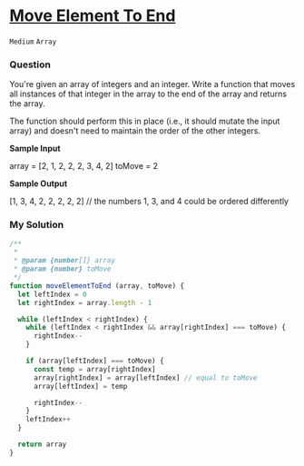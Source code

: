 # [Move Element To End](https://www.algoexpert.io/questions/move-element-to-end)

`Medium` `Array`

### Question
You're given an array of integers and an integer. Write a function that moves all instances of that integer in the array to the end of the array and returns the array.

The function should perform this in place (i.e., it should mutate the input array) and doesn't need to maintain the order of the other integers.

**Sample Input**

array = [2, 1, 2, 2, 2, 3, 4, 2]
toMove = 2


**Sample Output**

[1, 3, 4, 2, 2, 2, 2, 2] // the numbers 1, 3, and 4 could be ordered differently

### My Solution
```js
/**
 * 
 * @param {number[]} array
 * @param {number} toMove
 */
function moveElementToEnd (array, toMove) {
  let leftIndex = 0
  let rightIndex = array.length - 1

  while (leftIndex < rightIndex) {
    while (leftIndex < rightIndex && array[rightIndex] === toMove) {
      rightIndex--
    }

    if (array[leftIndex] === toMove) {
      const temp = array[rightIndex]
      array[rightIndex] = array[leftIndex] // equal to toMove
      array[leftIndex] = temp

      rightIndex--
    }
    leftIndex++
  }

  return array
}
```
